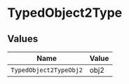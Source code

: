 # TypedObject2Type


## Values

| Name                   | Value                  |
| ---------------------- | ---------------------- |
| `TypedObject2TypeObj2` | obj2                   |